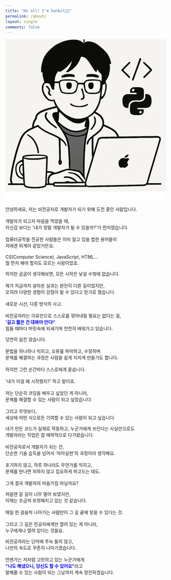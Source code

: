 ```yaml
---
title: "Hi all! I'm hanbit👋🏻"
permalink: /about/
layout: single
comments: false
---
```

<div>
    <img src="/assets/images/about_me.png" alt="about_me" min-width="700px">
</div>

<p>
안녕하세요, 저는 비전공자로 개발자가 되기 위해 도전 중인 사람입니다.<br>
<br>
개발자가 되고자 마음을 먹었을 때,<br>
자신감 보다는 '내가 정말 개발자가 될 수 있을까?'가 먼저였습니다.<br>
<br>
컴퓨터공학을 전공한 사람들은 이미 알고 있을 법한 용어들이<br>
저에겐 외계어 같았거든요.<br>
<br>
CS(Computer Science), JavaScript, HTML…<br>
뭘 먼저 해야 할지도 모르는 사람이었죠.
</p>

<p>
하지만 곰곰이 생각해보면, 모든 시작은 낯설 수밖에 없습니다.<br>
<br>
제가 지금까지 살아온 실과는 완전히 다른 길이었지만,<br>
오히려 다양한 경험이 강점이 될 수 있다고 믿기로 했습니다.<br>
<br>
새로운 시선, 다른 방식의 사고.<br>
<br>
비전공자라는 이유만으로 스스로를 깎아내릴 필요는 없다는 걸,<br>
<font color="blue"><b>'길고 짧은 건 대봐야 안다!'</b></font><br>
힘들 때마다 머릿속에 되새기며 천천히 배워가고 있습니다.
</p>

<p>
당연히 쉽진 않습니다.<br>
<br>
문법을 하나하나 익히고, 오류를 파악하고, 수정하며<br>
문제를 해결하는 과정은 사람을 쉽게 지치게 만들기도 합니다.<br>
<br>
하지만 그런 순간마다 스스로에게 묻습니다.<br>
<br>
'내가 이걸 왜 시작했지?' 하고 말이죠.<br>
<br>
저는 단순히 코딩을 배우고 싶었던 게 아니라,<br>
문제를 해결할 수 있는 사람이 되고 싶었습니다.<br>
<br>
그리고 무엇보다,<br>
세상에 어떤 식으로든 기여할 수 있는 사람이 되고 싶습니다.
</p>

<p>
내가 만든 코드가 실제로 작동하고, 누군가에게 쓰인다는 사실만으로도<br>
개발자라는 직업은 참 매력적으로 다가왔습니다.<br>
<br>
비전공자로서 개발자가 되는 건,<br>
단순한 기술 습득을 넘어서 ‘자아실현’의 과정이라 생각해요.<br>
<br>
포기하지 않고, 하루 하나라도 무언가를 익히고,<br>
문제를 만나면 피하지 않고 집요하게 파고드는 태도.<br>
<br>
그게 결국 개발자의 마음가짐 아닐까요?
</p>

<p>
처음엔 갈 길이 너무 멀어 보였지만,<br>
이제는 조금씩 또렷해지고 있는 것 같습니다.<br>
<br>
매일 한 걸음씩 나아가는 사람만이 그 길 끝에 닿을 수 있다는 것.<br>
<br>
그리고 그 길은 전공자에게만 열려 있는 게 아니라,<br>
누구에게나 열려 있다는 것을요.<br>
</p>

<p>
비전공자라는 단어에 주눅 들지 않고,<br>
나만의 속도로 꾸준히 나아가겠습니다.<br>
<br>
언젠가는 저처럼 고민하고 있는 누군가에게<br>
<font color="blue"><b>"나도 해냈으니, 당신도 할 수 있어요"</b></font>라고<br>
말해줄 수 있는 사람이 되는 그날까지 계속 정진하겠습니다.
</p>